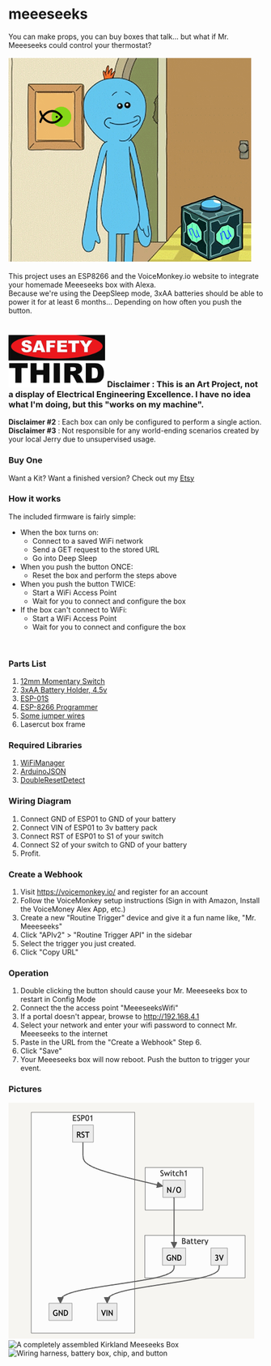 # meeeseeks
You can make props, you can buy boxes that talk... but what if Mr. Meeeseeks could control your thermostat?<br><br>
![](image1.gif)
<br><br>
This project uses an ESP8266 and the VoiceMonkey.io website to integrate your homemade Meeeseeks box with Alexa.<br>
Because we're using the DeepSleep mode, 3xAA batteries should be able to power it for at least 6 months... Depending on how often you push the button.<br><br>
### ![](safety.png) **Disclaimer** : This is an Art Project, not a display of Electrical Engineering Excellence. I have no idea what I'm doing, but this "works on my machine".
**Disclaimer #2** : Each box can only be configured to perform a single action. <br>
**Disclaimer #3** : Not responsible for any world-ending scenarios created by your local Jerry due to unsupervised usage.

### Buy One
Want a Kit? Want a finished version? Check out my [Etsy](https://www.etsy.com/listing/1582550099/working-meeseeks-box-connects-to-alexa?ref=github)
### How it works
The included firmware is fairly simple:
- When the box turns on:
    - Connect to a saved WiFi network
    - Send a GET request to the stored URL
    - Go into Deep Sleep
- When you push the button ONCE:
    - Reset the box and perform the steps above
- When you push the button TWICE:
    - Start a WiFi Access Point
    - Wait for you to connect and configure the box
- If the box can't connect to WiFi:
    - Start a WiFi Access Point
    - Wait for you to connect and configure the box
<br>

### Parts List
1. [12mm Momentary Switch](https://www.amazon.com/gp/product/B09BKWMNJ9)
2. [3xAA Battery Holder, 4.5v](https://www.amazon.com/gp/product/B09MLRNC6N)
3. [ESP-01S](https://www.amazon.com/gp/product/B07KF134Y8)
4. [ESP-8266 Programmer](https://www.amazon.com/gp/product/B07Q17XJ36)
5. [Some jumper wires](https://www.amazon.com/gp/product/B0789F523N)
6. Lasercut box frame

### Required Libraries
1. [WiFiManager](https://github.com/tzapu/WiFiManager)
2. [ArduinoJSON](https://github.com/bblanchon/ArduinoJson)
3. [DoubleResetDetect](https://github.com/jenscski/DoubleResetDetect)

### Wiring Diagram
1. Connect GND of ESP01 to GND of your battery
2. Connect VIN of ESP01 to 3v battery pack
3. Connect RST of ESP01 to S1 of your switch
4. Connect S2 of your switch to GND of your battery
5. Profit.

### Create a Webhook
1. Visit https://voicemonkey.io/ and register for an account
2. Follow the VoiceMonkey setup instructions \(Sign in with Amazon, Install the VoiceMoney Alex App, etc.)
3. Create a new "Routine Trigger" device and give it a fun name like, "Mr. Meeeseeks"
4. Click "APIv2" > "Routine Trigger API" in the sidebar
5. Select the trigger you just created.
6. Click "Copy URL"

### Operation
1. Double clicking the button should cause your Mr. Meeeseeks box to restart in Config Mode
2. Connect the the access point "MeeeseeksWifi"
3. If a portal doesn't appear, browse to http://192.168.4.1
4. Select your network and enter your wifi password to connect Mr. Meeeseeks to the internet
5. Paste in the URL from the "Create a Webhook" Step 6.
6. Click "Save"
7. Your Meeeseeks box will now reboot. Push the button to trigger your event.

### Pictures
![A circuit diagram for the ESP01. Described in the wiring diagram section](diagram.png)
![A completely assembled Kirkland Meeseeks Box](IMG_0335.png)
![Wiring harness, battery box, chip, and button](IMG_0338.png)